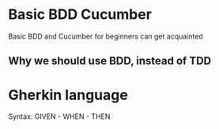 # Basic BDD Cucumber
Basic BDD and Cucumber for beginners can get acquainted 

## Why we should use BDD, instead of TDD

# Gherkin language

Syntax: GIVEN - WHEN - THEN

